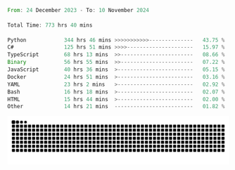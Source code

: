 <!--START_SECTION:waka-->

```rust
From: 24 December 2023 - To: 10 November 2024

Total Time: 773 hrs 40 mins

Python            344 hrs 46 mins >>>>>>>>>>>--------------   43.75 %
C#                125 hrs 51 mins >>>>---------------------   15.97 %
TypeScript        68 hrs 13 mins  >>-----------------------   08.66 %
Binary            56 hrs 55 mins  >>-----------------------   07.22 %
JavaScript        40 hrs 36 mins  >------------------------   05.15 %
Docker            24 hrs 51 mins  >------------------------   03.16 %
YAML              23 hrs 2 mins   >------------------------   02.92 %
Bash              16 hrs 18 mins  >------------------------   02.07 %
HTML              15 hrs 44 mins  >------------------------   02.00 %
Other             14 hrs 21 mins  -------------------------   01.82 %
```

<!--END_SECTION:waka-->


<picture>
  <source media="(prefers-color-scheme: dark)" srcset="https://raw.githubusercontent.com/jeerawut97/jeerawut97/output/github-contribution-grid-snake.svg">
  <img alt="github contribution grid snake animation" src="https://raw.githubusercontent.com/jeerawut97/jeerawut97/output/github-contribution-grid-snake.svg">
</picture>
